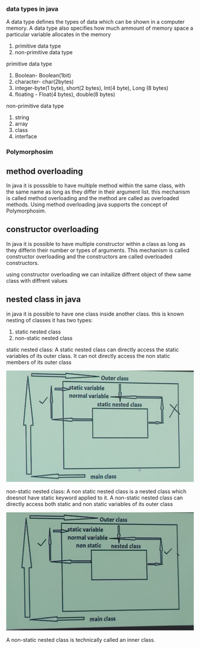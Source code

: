 ###	data types in java

A data type defines the types of data which can be shown in a computer memory. A data type also specifies how much ammount of memory space a particular variable allocates in the memory

1. primitive data type
2. non-primitive data type

primitive data type

1. Boolean- Boolean(1bit)
2. character- char(2bytes)
3. integer-byte(1 byte), short(2 bytes), Int(4 byte), Long (8 bytes)
4. floating - Float(4 bytes), double(8 bytes)

 non-primitive data type
1. string 
2. array
3. class 
4. interface



### Polymorphosim

## method overloading
In java it is posssible to have multiple method within the same class, with the same name as long as they differ in their argument list. 
this mechanism is called method overloading and the method are called as overloaded methods.
Using method overloading java supports the concept of Polymorphosim.


## constructor overloading
In java it is possible to have multiple constructor within a class as long as they differin their number or types of arguments. This mechanism is called constructor overloading and the constructors are called overloaded constructors. 


using constructor overloading we can initailize diffrent object of thew same class with diffrent values


## nested class in java

in java it is possible to have one class inside another class. this is known nesting of classes 
it has two types:
1. static nested class
2. non-static nested class

static nested class: A static nested class can directly access the static variables of its outer class. It can not directly access the non static members of its outer class 


![static nested class](<WhatsApp Image 2025-04-17 at 12.14.05_18e6e503.jpg>)


non-static nested class: A non static nested class is a nested class which doesnot have static keyword applied to it. A non-static nested class can directly access both static and non static variables of its outer class 

![non-static nested class](<WhatsApp Image 2025-04-17 at 12.39.59_49deebf8.jpg>)

A non-static nested class is technically called an inner class.
